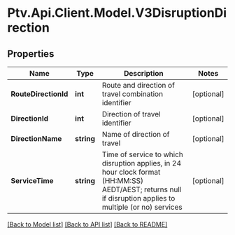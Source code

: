 # Ptv.Api.Client.Model.V3DisruptionDirection

## Properties

Name | Type | Description | Notes
------------ | ------------- | ------------- | -------------
**RouteDirectionId** | **int** | Route and direction of travel combination identifier | [optional] 
**DirectionId** | **int** | Direction of travel identifier | [optional] 
**DirectionName** | **string** | Name of direction of travel | [optional] 
**ServiceTime** | **string** | Time of service to which disruption applies, in 24 hour clock format (HH:MM:SS) AEDT/AEST; returns null if disruption applies to multiple (or no) services | [optional] 

[[Back to Model list]](../README.md#documentation-for-models) [[Back to API list]](../README.md#documentation-for-api-endpoints) [[Back to README]](../README.md)

